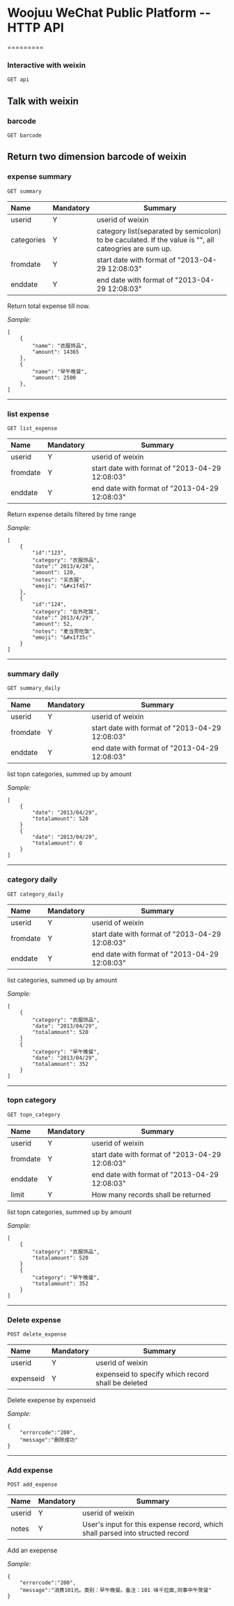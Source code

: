 # Woojuu WeChat Public Platform -- HTTP API
=========
### Interactive with weixin
`GET api`

Talk with weixin
---

### barcode
`GET barcode`

Return two dimension barcode of weixin
---

### expense summary
`GET summary`

| Name	  |Mandatory | Summary																	  |
:-----------|------|------------------------------------------------------------------------------|
| userid  |Y  | userid of weixin |
| categories | Y | category list(separated by semicolon) to be caculated. If the value is "", all cateogries are sum up. |
| fromdate | Y | start date with format of "2013-04-29 12:08:03" |
| enddate | Y | end date with format of "2013-04-29 12:08:03" |

Return total expense till now.

_Sample:_

	[
		{
			"name": "衣服饰品",
			"amount": 14365
		},
		{
			"name": "早午晚餐",
			"amount": 2500
		},
	]

---

### list expense
`GET list_expense`

| Name	  |Mandatory | Summary																	  |
:-----------|------|------------------------------------------------------------------------------|
| userid  |Y  | userid of weixin |
| fromdate | Y | start date with format of "2013-04-29 12:08:03" |
| enddate | Y | end date with format of "2013-04-29 12:08:03" |

Return expense details filtered by time range

_Sample:_

	[
		{
			"id":"123",
			"category": "衣服饰品",
			"date":" 2013/4/28",
			"amount": 120,
			"notes": "买衣服",
			"emoji": "&#x1f457"
		},
		{
			"id":"124",
			"category": "在外吃饭",
			"date":" 2013/4/29",
			"amount": 52,
			"notes": "麦当劳吃饭",
			"emoji": "&#x1f35c"
		}
	]

---

### summary daily
`GET summary_daily`

| Name	  |Mandatory | Summary																	  |
:-----------|------|------------------------------------------------------------------------------|
| userid  |Y  | userid of weixin |
| fromdate | Y | start date with format of "2013-04-29 12:08:03" |
| enddate | Y | end date with format of "2013-04-29 12:08:03" |

list topn categories, summed up by amount

_Sample:_

	[
		{
			"date": "2013/04/29",
			"totalamount": 520
		}
		{
			"date": "2013/04/29",
			"totalamount": 0
		}
	]
---

### category daily
`GET category_daily`

| Name	  |Mandatory | Summary																	  |
:-----------|------|------------------------------------------------------------------------------|
| userid  |Y  | userid of weixin |
| fromdate | Y | start date with format of "2013-04-29 12:08:03" |
| enddate | Y | end date with format of "2013-04-29 12:08:03" |

list categories, summed up by amount

_Sample:_

	[
		{
			"category": "衣服饰品",
			"date": "2013/04/29",
			"totalamount": 520
		}
		{
			"category": "早午晚餐",
			"date": "2013/04/29",
			"totalamount": 352
		}
	]
---

### topn category
`GET topn_category`

| Name	  |Mandatory | Summary																	  |
:-----------|------|------------------------------------------------------------------------------|
| userid  |Y  | userid of weixin |
| fromdate | Y | start date with format of "2013-04-29 12:08:03" |
| enddate | Y | end date with format of "2013-04-29 12:08:03" |
| limit | Y | How many records shall be returned |

list topn categories, summed up by amount

_Sample:_

	[
		{
			"category": "衣服饰品",
			"totalamount": 520
		}
		{
			"category": "早午晚餐",
			"totalamount": 352
		}
	]
---

### Delete expense
`POST delete_expense`

| Name	  |Mandatory | Summary																	  |
:-----------|------|------------------------------------------------------------------------------|
| userid  |Y  | userid of weixin |
| expenseid | Y | expenseid to specify which record shall be deleted |

Delete exepense by expenseid

_Sample:_

	{
		"errorcode":"200",
		"message":"删除成功"
	}

---

### Add expense
`POST add_expense`

| Name	  |Mandatory | Summary																	  |
:-----------|------|------------------------------------------------------------------------------|
| userid  |Y  | userid of weixin |
| notes | Y | User's input for this expense record, which shall parsed into structed record |

Add an exepense

_Sample:_

	{
		"errorcode":"200",
		"message":"消费101元。类别：早午晚餐。备注：101 味千拉面,同事中午聚餐"
	}

